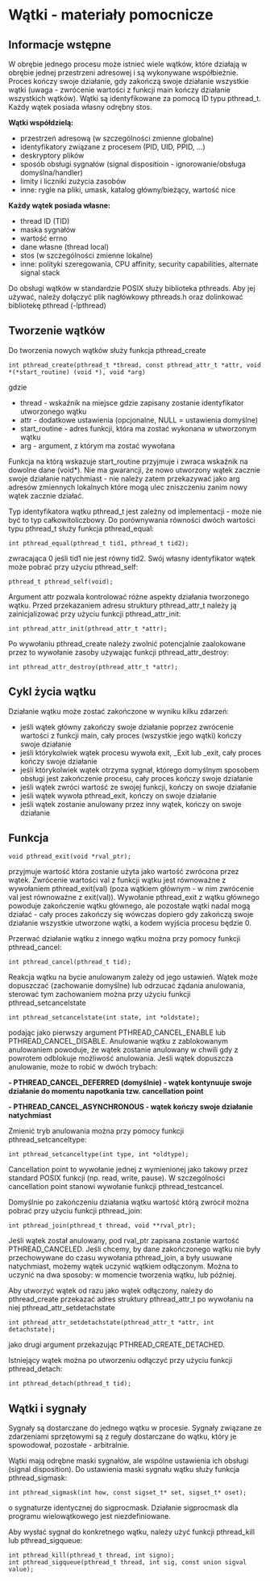 # Wątki - materiały pomocnicze
## Informacje wstępne

W obrębie jednego procesu może istnieć wiele wątków, które działają w obrębie jednej przestrzeni adresowej i są wykonywane współbieżnie. Proces kończy swoje działanie, gdy zakończą swoje działanie wszystkie wątki (uwaga - zwrócenie wartości z funkcji main kończy działanie wszystkich wątków). Wątki są identyfikowane za pomocą ID typu pthread_t. Każdy wątek posiada własny odrębny stos.

**Wątki współdzielą:**

- przestrzeń adresową (w szczególności zmienne globalne)
- identyfikatory związane z procesem (PID, UID, PPID, ...)
- deskryptory plików
- sposób obsługi sygnałów (signal dispositioin - ignorowanie/obsługa domyślna/handler)
- limity i liczniki zużycia zasobów
- inne: rygle na pliki, umask, katalog główny/bieżący, wartość nice

**Każdy wątek posiada własne:**

- thread ID (TID)
- maska sygnałów
- wartość errno
- dane własne (thread local)
- stos (w szczególności zmienne lokalne)
- inne: polityki szeregowania, CPU affinity, security capabilities, alternate signal stack

Do obsługi wątków w standardzie POSIX służy biblioteka pthreads. Aby jej używać, należy dołączyć plik nagłówkowy pthreads.h oraz dolinkować bibliotekę pthread (-lpthread)
## Tworzenie wątków

Do tworzenia nowych wątków służy funkcja pthread_create

    int pthread_create(pthread_t *thread, const pthread_attr_t *attr, void *(*start_routine) (void *), void *arg)

gdzie

- thread - wskaźnik na miejsce gdzie zapisany zostanie identyfikator utworzonego wątku
- attr - dodatkowe ustawienia (opcjonalne, NULL = ustawienia domyślne)
- start_routine - adres funkcji, która ma zostać wykonana w utworzonym wątku
- arg - argument, z którym ma zostać wywołana

Funkcja na którą wskazuje start_routine przyjmuje i zwraca wskaźnik na dowolne dane (void*). Nie ma gwarancji, że nowo utworzony wątek zacznie swoje działanie natychmiast - nie należy zatem przekazywać jako arg adresów zmiennych lokalnych które mogą ulec zniszczeniu zanim nowy wątek zacznie działać.

Typ identyfikatora wątku pthread_t jest zależny od implementacji - może nie być to typ całkowitoliczbowy. Do porównywania równości dwóch wartości typu pthread_t służy funkcja pthread_equal:

    int pthread_equal(pthread_t tid1, pthread_t tid2);

zwracająca 0 jeśli tid1 nie jest równy tid2. Swój własny identyfikator wątek może pobrać przy użyciu pthread_self:

    pthread_t pthread_self(void);

Argument attr pozwala kontrolować różne aspekty działania tworzonego wątku. Przed przekazaniem adresu struktury pthread_attr_t należy ją zainicjalizować przy użyciu funkcji pthread_attr_init:

    int pthread_attr_init(pthread_attr_t *attr);

Po wywołaniu pthread_create należy zwolnić potencjalnie zaalokowane przez to wywołanie zasoby używając funkcji pthread_attr_destroy:

    int pthread_attr_destroy(pthread_attr_t *attr);

## Cykl życia wątku

Działanie wątku może zostać zakończone w wyniku kilku zdarzeń:

- jeśli wątek główny zakończy swoje działanie poprzez zwrócenie wartości z funkcji main, cały proces (wszystkie jego wątki) kończy swoje działanie
- jeśli którykolwiek wątek procesu wywoła exit, _Exit lub _exit, cały proces kończy swoje działanie
- jeśli którykolwiek wątek otrzyma sygnał, którego domyślnym sposobem obsługi jest zakończenie procesu, cały proces kończy swoje działanie
- jeśli wątek zwróci wartość ze swojej funkcji, kończy on swoje działanie
- jeśli wątek wywoła pthread_exit, kończy on swoje działanie
- jeśli wątek zostanie anulowany przez inny wątek, kończy on swoje działanie

## Funkcja

    void pthread_exit(void *rval_ptr);

przyjmuje wartość która zostanie użyta jako wartość zwrócona przez wątek. Zwrócenie wartości val z funkcji wątku jest równoważne z wywołaniem pthread_exit(val) (poza wątkiem głównym - w nim zwrócenie val jest równoważne z exit(val)). Wywołanie pthread_exit z wątku głównego powoduje zakończenie wątku głównego, ale pozostałe wątki nadal mogą działać - cały proces zakończy się wówczas dopiero gdy zakończą swoje działanie wszystkie utworzone wątki, a kodem wyjścia procesu będzie 0.

Przerwać działanie wątku z innego wątku można przy pomocy funkcji pthread_cancel:

    int pthread_cancel(pthread_t tid);

Reakcja wątku na bycie anulowanym zależy od jego ustawień. Wątek może dopuszczać (zachowanie domyślne) lub odrzucać żądania anulowania, sterować tym zachowaniem można przy użyciu funkcji pthread_setcancelstate

    int pthread_setcancelstate(int state, int *oldstate);

podając jako pierwszy argument PTHREAD_CANCEL_ENABLE lub PTHREAD_CANCEL_DISABLE. Anulowanie wątku z zablokowanym anulowaniem powoduje, że wątek zostanie anulowany w chwili gdy z powrotem odblokuje możliwość anulowania. Jeśli wątek dopuszcza anulowanie, może to robić w dwóch trybach:

**- PTHREAD_CANCEL_DEFERRED (domyślnie) - wątek kontynuuje swoje działanie do momentu napotkania tzw. cancellation point**

**- PTHREAD_CANCEL_ASYNCHRONOUS - wątek kończy swoje działanie natychmiast**

Zmienić tryb anulowania można przy pomocy funkcji pthread_setcanceltype:

    int pthread_setcanceltype(int type, int *oldtype);

Cancellation point to wywołanie jednej z wymienionej jako takowy przez standard POSIX funkcji (np. read, write, pause). W szczególności cancellation point stanowi wywołanie funkcji pthread_testcancel.

Domyślnie po zakończeniu działania wątku wartość którą zwrócił można pobrać przy użyciu funkcji pthread_join:

    int pthread_join(pthread_t thread, void **rval_ptr);

Jeśli wątek został anulowany, pod rval_ptr zapisana zostanie wartość PTHREAD_CANCELED. Jeśli chcemy, by dane zakończonego wątku nie były przechowywane do czasu wywołania pthread_join, a były usuwane natychmiast, możemy wątek uczynić wątkiem odłączonym. Można to uczynić na dwa sposoby: w momencie tworzenia wątku, lub później.

Aby utworzyć wątek od razu jako wątek odłączony, należy do pthread_create przekazać adres struktury pthread_attr_t po wywołaniu na niej pthread_attr_setdetachstate

    int pthread_attr_setdetachstate(pthread_attr_t *attr, int detachstate);

jako drugi argument przekazując PTHREAD_CREATE_DETACHED.

Istniejący wątek można po utworzeniu odłączyć przy użyciu funkcji pthread_detach:

    int pthread_detach(pthread_t tid);

## Wątki i sygnały

Sygnały są dostarczane do jednego wątku w procesie. Sygnały związane ze zdarzeniami sprzętowymi są z reguły dostarczane do wątku, który je spowodował, pozostałe - arbitralnie.

Wątki mają odrębne maski sygnałów, ale wspólne ustawienia ich obsługi (signal disposition). Do ustawienia maski sygnału wątku służy funkcja pthread_sigmask:

    int pthread_sigmask(int how, const sigset_t* set, sigset_t* oset);

o sygnaturze identycznej do sigprocmask. Działanie sigprocmask dla programu wielowątkowego jest niezdefiniowane.

Aby wysłać sygnał do konkretnego wątku, należy użyć funkcji pthread_kill lub pthread_sigqueue:

    int pthread_kill(pthread_t thread, int signo);
    int pthread_sigqueue(pthread_t thread, int sig, const union sigval value);
